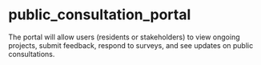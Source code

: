 # public_consultation_portal
The portal will allow users (residents or stakeholders) to view ongoing projects, submit feedback, respond to surveys, and see updates on public consultations.
